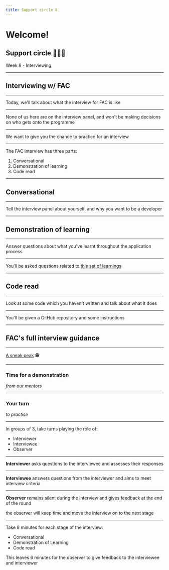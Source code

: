 ```yaml
---
title: Support circle 8
---
```


# Welcome!

## Support circle 👩🏽‍💻

Week 8 - Interviewing

---

<!-- {.secondary inverted}-->

## Interviewing w/ FAC

---

Today, we'll talk about what the interview for FAC is like

---

None of us here are on the interview panel, and won't be making decisions on who gets onto the programme

---

We want to give you the chance to practice for an interview

---

The FAC interview has three parts:

1. Conversational
1. Demonstration of learning
1. Code read

---

## Conversational

---

Tell the interview panel about yourself, and why you want to be a developer

---

## Demonstration of learning

---

Answer questions about what you've learnt throughout the application process

---

You'll be asked questions related to [this set of learnings](https://foundersandcoders.notion.site/Application-Learnings-46255bc6c5584c7ba44cf5f125133ad4)

---

## Code read

---

Look at some code which you haven't written and talk about what it does

---

You'll be given a GitHub repository and some instructions

---

## FAC's full interview guidance

---

[A sneak peak](https://foundersandcoders.notion.site/Interviewing-at-Founders-and-Coders-31dfee868c3348b2b6bc80d55adb7724) 🕵️

---

<!-- {.primary} -->

### Time for a demonstration

_from our mentors_

---

<!-- {.primary} -->

### Your turn

_to practise_

---

In groups of 3, take turns playing the role of:

- Interviewer
- Interviewee
- Observer

---

**Interviewer**
asks questions to the interviewee and assesses their responses

---

**Interviewee**
answers questions from the interviewer and aims to meet interview criteria

---

**Observer**
remains silent during the interview and gives feedback at the end of the round

the observer will keep time and move the interview on to the next stage

---

Take 8 minutes for each stage of the interview:

- Conversational
- Demonstration of Learning
- Code read

This leaves 6 minutes for the observer to give feedback to the interviewee and interviewer

